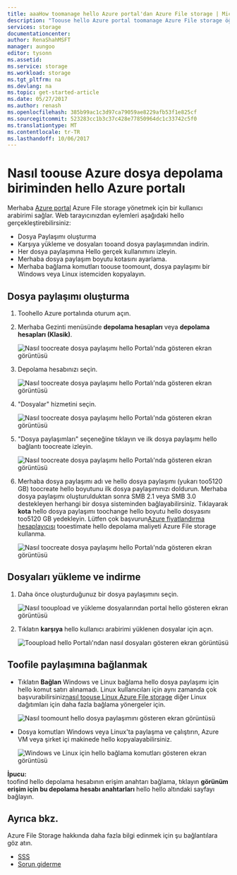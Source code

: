 ```yaml
---
title: aaaHow toomanage hello Azure portal'dan Azure File storage | Microsoft Docs
description: "Toouse hello Azure portal toomanage Azure File storage öğrenin."
services: storage
documentationcenter: 
author: RenaShahMSFT
manager: aungoo
editor: tysonn
ms.assetid: 
ms.service: storage
ms.workload: storage
ms.tgt_pltfrm: na
ms.devlang: na
ms.topic: get-started-article
ms.date: 05/27/2017
ms.author: renash
ms.openlocfilehash: 385b99ac1c3d97ca79059ae8229afb53f1e825cf
ms.sourcegitcommit: 523283cc1b3c37c428e77850964dc1c33742c5f0
ms.translationtype: MT
ms.contentlocale: tr-TR
ms.lasthandoff: 10/06/2017
---
```

# <a name="how-toouse-azure-file-storage-from-hello-azure-portal"></a>Nasıl toouse Azure dosya depolama biriminden hello Azure portalı
Merhaba [Azure portal](https://portal.azure.com) Azure File storage yönetmek için bir kullanıcı arabirimi sağlar. Web tarayıcınızdan eylemleri aşağıdaki hello gerçekleştirebilirsiniz:

* Dosya Paylaşımı oluşturma
* Karşıya yükleme ve dosyaları tooand dosya paylaşımından indirin.
* Her dosya paylaşımına Hello gerçek kullanımını izleyin.
* Merhaba dosya paylaşım boyutu kotasını ayarlama.
* Merhaba bağlama komutları toouse toomount, dosya paylaşımı bir Windows veya Linux istemciden kopyalayın.

## <a name="create-file-share"></a>Dosya paylaşımı oluşturma
1. Toohello Azure portalında oturum açın.
2. Merhaba Gezinti menüsünde **depolama hesapları** veya **depolama hesapları (Klasik)**.
    
    ![Nasıl toocreate dosya paylaşımı hello Portalı'nda gösteren ekran görüntüsü](media/storage-file-how-to-use-files-portal/use-files-portal-create-file-share1.png)

3. Depolama hesabınızı seçin.

    ![Nasıl toocreate dosya paylaşımı hello Portalı'nda gösteren ekran görüntüsü](media/storage-file-how-to-use-files-portal/use-files-portal-create-file-share2.png)

4. "Dosyalar" hizmetini seçin.

    ![Nasıl toocreate dosya paylaşımı hello Portalı'nda gösteren ekran görüntüsü](media/storage-file-how-to-use-files-portal/use-files-portal-create-file-share3.png)

5. "Dosya paylaşımları" seçeneğine tıklayın ve ilk dosya paylaşımı hello bağlantı toocreate izleyin.

    ![Nasıl toocreate dosya paylaşımı hello Portalı'nda gösteren ekran görüntüsü](media/storage-file-how-to-use-files-portal/use-files-portal-create-file-share4.png)

6. Merhaba dosya paylaşımı adı ve hello dosya paylaşımı (yukarı too5120 GB) toocreate hello boyutunu ilk dosya paylaşımınızı doldurun. Merhaba dosya paylaşımı oluşturulduktan sonra SMB 2.1 veya SMB 3.0 destekleyen herhangi bir dosya sisteminden bağlayabilirsiniz. Tıklayarak **kota** hello dosya paylaşımı toochange hello boyutu hello dosyasını too5120 GB yedekleyin. Lütfen çok başvurun[Azure fiyatlandırma hesaplayıcısı](https://azure.microsoft.com/pricing/calculator/) tooestimate hello depolama maliyeti Azure File storage kullanma.

    ![Nasıl toocreate dosya paylaşımı hello Portalı'nda gösteren ekran görüntüsü](media/storage-file-how-to-use-files-portal/use-files-portal-create-file-share5.png)

## <a name="upload-and-download-files"></a>Dosyaları yükleme ve indirme
1. Daha önce oluşturduğunuz bir dosya paylaşımını seçin.

    ![Nasıl tooupload ve yükleme dosyalarından portal hello gösteren ekran görüntüsü](media/storage-file-how-to-use-files-portal/use-files-portal-upload-file1.png)

2. Tıklatın **karşıya** hello kullanıcı arabirimi yüklenen dosyalar için açın.

    ![Tooupload hello Portalı'ndan nasıl dosyaları gösteren ekran görüntüsü](media/storage-file-how-to-use-files-portal/use-files-portal-upload-file2.png)

## <a name="connect-toofile-share"></a>Toofile paylaşımına bağlanmak
-  Tıklatın **Bağlan** Windows ve Linux bağlama hello dosya paylaşımı için hello komut satırı alınamadı. Linux kullanıcıları için aynı zamanda çok başvurabilirsiniz[nasıl toouse Linux Azure File storage](storage-how-to-use-files-linux.md) diğer Linux dağıtımları için daha fazla bağlama yönergeler için.

    ![Nasıl toomount hello dosya paylaşımını gösteren ekran görüntüsü](media/storage-file-how-to-use-files-portal/use-files-portal-connect.png)
-  Dosya komutları Windows veya Linux'ta paylaşma ve çalıştırın, Azure VM veya şirket içi makinede hello kopyalayabilirsiniz.

    ![Windows ve Linux için hello bağlama komutları gösteren ekran görüntüsü](media/storage-file-how-to-use-files-portal/use-files-portal-show-mount-commands.png)

**İpucu:**  
toofind hello depolama hesabının erişim anahtarı bağlama, tıklayın **görünüm erişim için bu depolama hesabı anahtarları** hello hello altındaki sayfayı bağlayın.

## <a name="see-also"></a>Ayrıca bkz.
Azure File Storage hakkında daha fazla bilgi edinmek için şu bağlantılara göz atın.

* [SSS](storage-files-faq.md)
* [Sorun giderme](storage-troubleshoot-file-connection-problems.md)